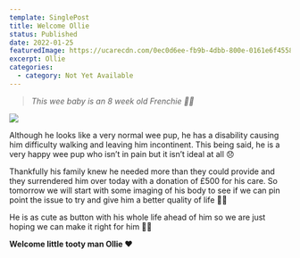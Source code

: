 ```yaml
---
template: SinglePost
title: Welcome Ollie
status: Published
date: 2022-01-25
featuredImage: https://ucarecdn.com/0ec0d6ee-fb9b-4dbb-800e-0161e6f4558f/-/crop/513x494/0,29/-/preview/
excerpt: Ollie
categories:
  - category: Not Yet Available
---
```

> *This wee baby is an 8 week old Frenchie 👶🏻* 

![](https://ucarecdn.com/d0609f76-26cf-437e-9bbb-3b72700deca1/)


Although he looks like a very normal wee pup, he has a disability causing him difficulty  walking and leaving him incontinent. This being said, he is a very happy wee pup who isn’t in pain but it isn’t ideal at all 😞


Thankfully his family knew he needed more than they could provide and they surrendered him over today with a donation of £500 for his care. So tomorrow we will start with some imaging of his body to see if we can pin point the issue to try and give him a better quality of life 🤞🏻


He is as cute as button with his whole life ahead of him so we are just hoping we can make it right for him 🙏🏻


**Welcome little tooty man Ollie ❤️**